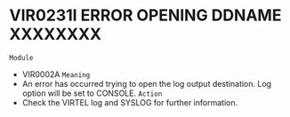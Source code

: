# VIR0231I ERROR OPENING DDNAME XXXXXXXX
`Module`
- VIR0002A
`Meaning`
- An error has occurred trying to open the log output destination. Log option will be set to CONSOLE.
`Action`
- Check the VIRTEL log and SYSLOG for further information.

